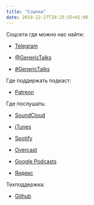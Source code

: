 ```yaml
---
title: "Ссылки"
date: 2019-12-27T20:25:55+01:00
---
```


Соцсети где можно нас найти:

- [Telegram](https://t.me/generictalks)

- [@GenericTalks](https://twitter.com/GenericTalks)

- [#GenericTalks](https://twitter.com/search?q=%23GenericTalks)

Где поддержать подкаст:

- [Patreon](https://patreon.com/generictalks)

Где послушать:

- [SoundCloud](https://soundcloud.com/generictalks)

- [iTunes](https://podcasts.apple.com/pl/podcast/generic-talks/id1489980299)

- [Spotify](https://open.spotify.com/show/3Cb5XPaCkUaCP59rMzPLGX)

- [Overcast](https://overcast.fm/itunes1489980299/generic-talks)

- [Google Podcasts](https://podcasts.google.com/?feed=aHR0cDovL2ZlZWRzLnNvdW5kY2xvdWQuY29tL3VzZXJzL3NvdW5kY2xvdWQ6dXNlcnM6NzAyMDE4Njc3L3NvdW5kcy5yc3M)

- [Яндекс](https://music.yandex.ru/album/9937786)

Техподдержка:

- [Github](https://github.com/generictalks)

